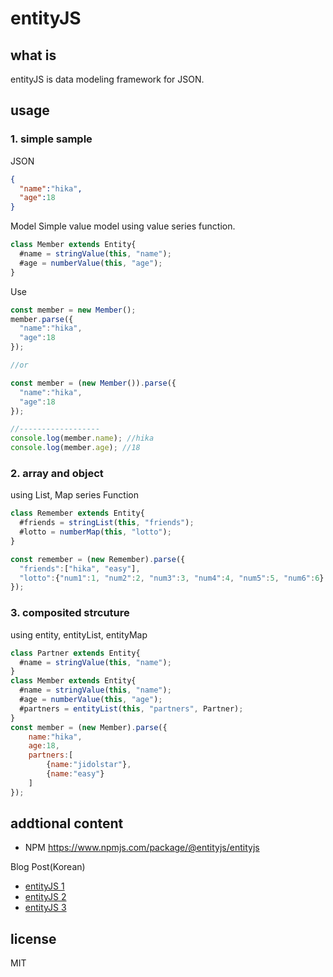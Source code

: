 # entityJS

## what is
entityJS is data modeling framework for JSON.

## usage
### 1. simple sample

JSON
```json
{
  "name":"hika",
  "age":18
}
```

Model
Simple value model using value series function.
```js
class Member extends Entity{
  #name = stringValue(this, "name");
  #age = numberValue(this, "age");
}
```

Use
```js
const member = new Member();
member.parse({
  "name":"hika",
  "age":18
});

//or

const member = (new Member()).parse({
  "name":"hika",
  "age":18
});

//------------------
console.log(member.name); //hika
console.log(member.age); //18
```

### 2. array and object
using List, Map series Function
```js
class Remember extends Entity{
  #friends = stringList(this, "friends");
  #lotto = numberMap(this, "lotto");
}

const remember = (new Remember).parse({
  "friends":["hika", "easy"],
  "lotto":{"num1":1, "num2":2, "num3":3, "num4":4, "num5":5, "num6":6}
});
```

### 3. composited strcuture
using entity, entityList, entityMap
```js
class Partner extends Entity{
  #name = stringValue(this, "name");
}
class Member extends Entity{
  #name = stringValue(this, "name");
  #age = numberValue(this, "age");
  #partners = entityList(this, "partners", Partner);
}
const member = (new Member).parse({
    name:"hika",
    age:18,
    partners:[
        {name:"jidolstar"},
        {name:"easy"}
    ]
});
```

## addtional content
* NPM <a href="https://www.npmjs.com/package/@entityjs/entityjs" target="_blank">https://www.npmjs.com/package/@entityjs/entityjs</a>

Blog Post(Korean)
* <a href="https://www.bsidesoft.com/8621" target="_blank">entityJS 1</a>
* <a href="https://www.bsidesoft.com/8624" target="_blank">entityJS 2</a>
* <a href="https://www.bsidesoft.com/8634" target="_blank">entityJS 3</a>

## license
MIT
